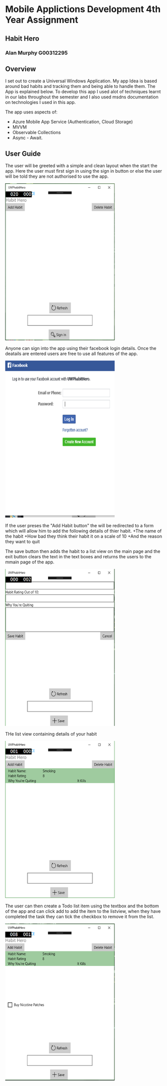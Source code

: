 # Mobile Applictions Development 4th Year Assignment
## Habit Hero
### Alan Murphy G00312295

## Overview
I set out to create a Universal Windows Application. My app Idea is based around bad habits and tracking them and being able to handle them. The App is explained below. To develop this app I used alot of techniques learnt in our labs throughout the semester and I also used msdns documentation on technologies I used in this app.

The app uses aspects of:
+ Azure Mobile App Service (Authentication, Cloud Storage)
+ MVVM
+ Observable Collections
+ Async - Await.

## User Guide
The user will be greeted with a simple and clean layout when the start the app. Here the user must first sign in using the sign in button or else the user will be told they are not authorised to use the app.

<img src="images/MainPage.png" alt="MainPage" width="350" height="500"/>

Anyone can sign into the app using their facebook login details. Once the deatails are entered users are free to use all features of the app.

<img src="images/FacebookForm.png" alt="Login" width="350" height="500"/>

If the user preses the "Add Habit button" the will be redirected to a form which will allow him to add the following details of thier habit.
+The name of the habit
+How bad they think their habit it on a scale of 10
+And the reason they want to quit

The save button then adds the habit to a list view on the main page and the exit button clears the text in the text boxes and returns the users to the mmain page of the app.

<img src="images/UserControlForm.png" alt="user control" width="350" height="500"/>

THe list view containing details of your habit

<img src="images/HabitListView.png" alt="habitlistview" width="350" height="500"/>

The user can then create a Todo list item using the textbox and the bottom of the app and can click add to add the item to the listview, when they have completed the task they can tick the checkbox to remove it from the list.

<img src="images/ToDoListView.png" alt="todolistview" width="350" height="500"/>
